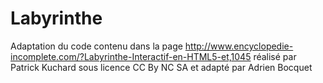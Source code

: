 Labyrinthe
==========
Adaptation du code contenu dans la page http://www.encyclopedie-incomplete.com/?Labyrinthe-Interactif-en-HTML5-et,1045
réalisé par Patrick Kuchard sous licence CC By NC SA
et adapté par Adrien Bocquet 

